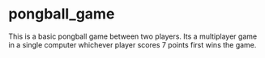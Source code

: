 # pongball_game
This is a basic pongball game between two players.
Its a multiplayer game in a single computer
whichever player scores 7 points first wins the game.
